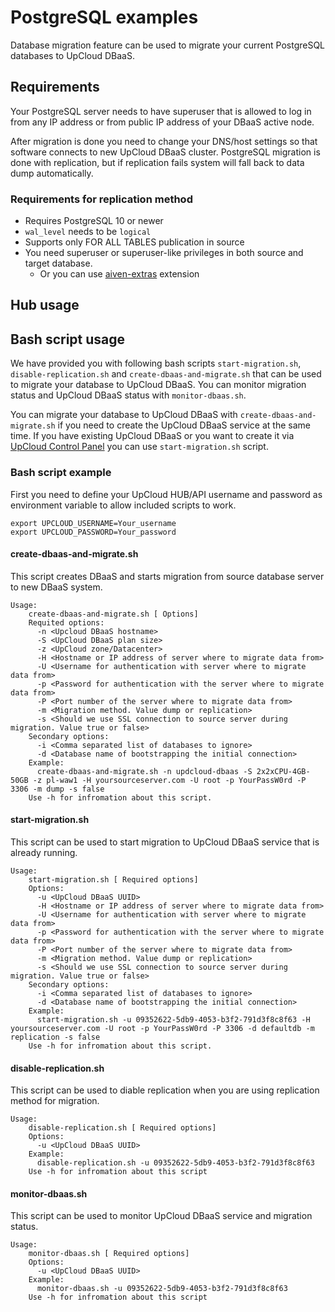 # PostgreSQL examples
Database migration feature can be used to migrate your current PostgreSQL databases to UpCloud DBaaS.

## Requirements

Your PostgreSQL server needs to have superuser that is allowed to log in from any IP address or from public IP address of your DBaaS active node.

After migration is done you need to change your DNS/host settings so that software connects to new UpCloud DBaaS cluster. 
PostgreSQL migration is done with replication, but if replication fails system will fall back to data dump automatically. 

### Requirements for replication method

- Requires PostgreSQL 10 or newer
- `wal_level` needs to be `logical`
- Supports only FOR ALL TABLES publication in source
- You need superuser or superuser-like privileges in both source and target database. 
  - Or you can use [aiven-extras](https://github.com/aiven/aiven-extras) extension 

## Hub usage

## Bash script usage 

We have provided you with following bash scripts `start-migration.sh`, `disable-replication.sh` and `create-dbaas-and-migrate.sh` that can be used to 
migrate your database to UpCloud DBaaS. You can monitor migration status and UpCloud DBaaS status with `monitor-dbaas.sh`. 

You can migrate your database to UpCloud DBaaS with `create-dbaas-and-migrate.sh` if you need to create the UpCloud DBaaS service at the same time. If you 
have existing UpCloud DBaaS or you want to create it via [UpCloud Control Panel](https://hub.upcloud.com/) you can use `start-migration.sh` script. 

### Bash script example
First you need to define your UpCloud HUB/API username and password as environment variable to allow included scripts to work.
```
export UPCLOUD_USERNAME=Your_username
export UPCLOUD_PASSWORD=Your_password
```

#### create-dbaas-and-migrate.sh
This script creates DBaaS and starts migration from source database server to new DBaaS system. 

```
Usage:
    create-dbaas-and-migrate.sh [ Options]
    Requited options:
      -n <Upcloud DBaaS hostname>
      -S <UpCloud DBaaS plan size>
      -z <UpCloud zone/Datacenter>
      -H <Hostname or IP address of server where to migrate data from>
      -U <Username for authentication with server where to migrate data from>
      -p <Password for authentication with the server where to migrate data from>
      -P <Port number of the server where to migrate data from>
      -m <Migration method. Value dump or replication>
      -s <Should we use SSL connection to source server during migration. Value true or false>
    Secondary options:
      -i <Comma separated list of databases to ignore>
      -d <Database name of bootstrapping the initial connection>
    Example:
      create-dbaas-and-migrate.sh -n updcloud-dbaas -S 2x2xCPU-4GB-50GB -z pl-waw1 -H yoursourceserver.com -U root -p YourPassW0rd -P 3306 -m dump -s false
    Use -h for infromation about this script.
```

#### start-migration.sh
This script can be used to start migration to UpCloud DBaaS service that is already running.
```
Usage:
    start-migration.sh [ Required options]
    Options:
      -u <UpCloud DBaaS UUID>
      -H <Hostname or IP address of server where to migrate data from>
      -U <Username for authentication with server where to migrate data from>
      -p <Password for authentication with the server where to migrate data from>
      -P <Port number of the server where to migrate data from>
      -m <Migration method. Value dump or replication>
      -s <Should we use SSL connection to source server during migration. Value true or false>
    Secondary options:
      -i <Comma separated list of databases to ignore>
      -d <Database name of bootstrapping the initial connection>
    Example:
      start-migration.sh -u 09352622-5db9-4053-b3f2-791d3f8c8f63 -H yoursourceserver.com -U root -p YourPassW0rd -P 3306 -d defaultdb -m replication -s false
    Use -h for infromation about this script.
```

#### disable-replication.sh
This script can be used to diable replication when you are using replication method for migration.

```
Usage:
    disable-replication.sh [ Required options]
    Options:
      -u <UpCloud DBaaS UUID>
    Example:
      disable-replication.sh -u 09352622-5db9-4053-b3f2-791d3f8c8f63
    Use -h for infromation about this script
```

#### monitor-dbaas.sh
This script can be used to monitor UpCloud DBaaS service and migration status.
```
Usage:
    monitor-dbaas.sh [ Required options]
    Options:
      -u <UpCloud DBaaS UUID>
    Example:
      monitor-dbaas.sh -u 09352622-5db9-4053-b3f2-791d3f8c8f63
    Use -h for infromation about this script

```